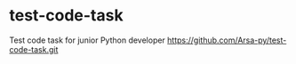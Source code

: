 # test-code-task
Test code task for junior Python developer
https://github.com/Arsa-py/test-code-task.git
